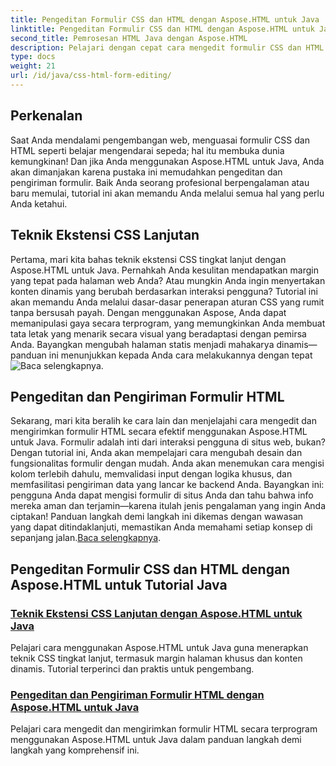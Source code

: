 ```yaml
---
title: Pengeditan Formulir CSS dan HTML dengan Aspose.HTML untuk Java
linktitle: Pengeditan Formulir CSS dan HTML dengan Aspose.HTML untuk Java
second_title: Pemrosesan HTML Java dengan Aspose.HTML
description: Pelajari dengan cepat cara mengedit formulir CSS dan HTML dengan Aspose.HTML untuk Java dalam tutorial mendalam ini yang memberdayakan pengembang dengan keterampilan tingkat lanjut.
type: docs
weight: 21
url: /id/java/css-html-form-editing/
---
```

## Perkenalan

Saat Anda mendalami pengembangan web, menguasai formulir CSS dan HTML seperti belajar mengendarai sepeda; hal itu membuka dunia kemungkinan! Dan jika Anda menggunakan Aspose.HTML untuk Java, Anda akan dimanjakan karena pustaka ini memudahkan pengeditan dan pengiriman formulir. Baik Anda seorang profesional berpengalaman atau baru memulai, tutorial ini akan memandu Anda melalui semua hal yang perlu Anda ketahui.

## Teknik Ekstensi CSS Lanjutan

Pertama, mari kita bahas teknik ekstensi CSS tingkat lanjut dengan Aspose.HTML untuk Java. Pernahkah Anda kesulitan mendapatkan margin yang tepat pada halaman web Anda? Atau mungkin Anda ingin menyertakan konten dinamis yang berubah berdasarkan interaksi pengguna? Tutorial ini akan memandu Anda melalui dasar-dasar penerapan aturan CSS yang rumit tanpa bersusah payah. Dengan menggunakan Aspose, Anda dapat memanipulasi gaya secara terprogram, yang memungkinkan Anda membuat tata letak yang menarik secara visual yang beradaptasi dengan pemirsa Anda. Bayangkan mengubah halaman statis menjadi mahakarya dinamis—panduan ini menunjukkan kepada Anda cara melakukannya dengan tepat![Baca selengkapnya](./advanced-css-extension/).

## Pengeditan dan Pengiriman Formulir HTML

Sekarang, mari kita beralih ke cara lain dan menjelajahi cara mengedit dan mengirimkan formulir HTML secara efektif menggunakan Aspose.HTML untuk Java. Formulir adalah inti dari interaksi pengguna di situs web, bukan? Dengan tutorial ini, Anda akan mempelajari cara mengubah desain dan fungsionalitas formulir dengan mudah. Anda akan menemukan cara mengisi kolom terlebih dahulu, memvalidasi input dengan logika khusus, dan memfasilitasi pengiriman data yang lancar ke backend Anda. Bayangkan ini: pengguna Anda dapat mengisi formulir di situs Anda dan tahu bahwa info mereka aman dan terjamin—karena itulah jenis pengalaman yang ingin Anda ciptakan! Panduan langkah demi langkah ini dikemas dengan wawasan yang dapat ditindaklanjuti, memastikan Anda memahami setiap konsep di sepanjang jalan.[Baca selengkapnya](./html-form-editing/). 

## Pengeditan Formulir CSS dan HTML dengan Aspose.HTML untuk Tutorial Java
### [Teknik Ekstensi CSS Lanjutan dengan Aspose.HTML untuk Java](./advanced-css-extension/)
Pelajari cara menggunakan Aspose.HTML untuk Java guna menerapkan teknik CSS tingkat lanjut, termasuk margin halaman khusus dan konten dinamis. Tutorial terperinci dan praktis untuk pengembang.
### [Pengeditan dan Pengiriman Formulir HTML dengan Aspose.HTML untuk Java](./html-form-editing/)
Pelajari cara mengedit dan mengirimkan formulir HTML secara terprogram menggunakan Aspose.HTML untuk Java dalam panduan langkah demi langkah yang komprehensif ini.